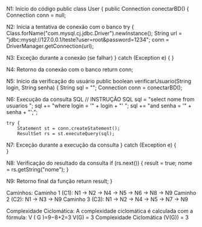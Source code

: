 N1: Início do código
public class User {
    public Connection conectarBD() {
        Connection conn = null;

N2: Inicia a tentativa de conexão com o banco
    try {
        Class.forName("com.mysql.cj.jdbc.Driver").newInstance();
        String url = "jdbc:mysql://127.0.0.1/teste?user=root&password=1234";
        conn = DriverManager.getConnection(url);
        
N3: Exceção durante a conexão (se falhar)
    } catch (Exception e) {
    }
    
N4: Retorno da conexão com o banco
    return conn;
    
N5: Início da verificação do usuário
public boolean verificarUsuario(String login, String senha) {
    String sql = "";
    Connection conn = conectarBD();
    
N6: Execução da consulta SQL
    // INSTRUÇÃO SQL
    sql = "select nome from usuarios ";
    sql += "where login = '" + login + "' ";
    sql += "and senha = '" + senha + "';";

    try {
        Statement st = conn.createStatement();
        ResultSet rs = st.executeQuery(sql);

N7: Exceção durante a execução da consulta
    } catch (Exception e) {        
    }

N8: Verificação do resultado da consulta
    if (rs.next()) {
        result = true;
        nome = rs.getString("nome");
    }

N9: Retorno final da função
    return result;
}

Caminhos:
Caminho 1 (C1): N1 → N2 → N4 → N5 → N6 → N8 → N9
Caminho 2 (C2): N1 → N3 → N9
Caminho 3 (C3): N1 → N2 → N4 → N5 → N7 → N9

Complexidade Ciclomática:
A complexidade ciclomática é calculada com a fórmula:
V ( G )=9−8+2=3
V(G) = 3
Complexidade Ciclomática (V(G)) = 3

